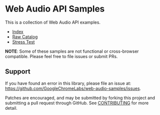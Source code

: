 # Web Audio API Samples

This is a collection of Web Audio API examples.

 - [Index](http://googlechromelabs.github.io/web-audio-samples/samples/audio/index.html)
 - [Raw Catalog](http://googlechromelabs.github.io/web-audio-samples/)
 - [Stress Test](http://googlechromelabs.github.io/web-audio-samples/stress-test/boxes)

__NOTE__: Some of these samples are not functional or cross-browser compatible.
Please feel free to file issues or submit PRs.


## Support

If you have found an error in this library, please file an issue at:
https://github.com/GoogleChromeLabs/web-audio-samples/issues.

Patches are encouraged, and may be submitted by forking this project and
submitting a pull request through GitHub. See
[CONTRIBUTING](https://github.com/GoogleChromeLabs/web-audio-samples/blob/gh-pages/CONTRIBUTING.md) for more detail.
